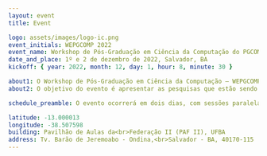 ```yaml
---
layout: event
title: Event

logo: assets/images/logo-ic.png
event_initials: WEPGCOMP 2022
event_name: Workshop de Pós-Graduação em Ciência da Computação do PGCOMP-UFBA
date_and_place: 1º e 2 de dezembro de 2022, Salvador, BA
kickoff: { year: 2022, month: 12, day: 1, hour: 8, minute: 30 }

about1: O Workshop de Pós-Graduação em Ciência da Computação – WEPGCOMP – é um evento anual organizado pelo Programa de Pós Graduação em Ciência da Computação (PGCOMP) da Universidade Federal da Bahia (UFBA).
about2: O objetivo do evento é apresentar as pesquisas que estão sendo realizadas pelos alunos de doutorado (a partir do segundo ano), bem como propiciar um ambiente de troca de conhecimento e congregação para toda a comunidade. 

schedule_preamble: O evento ocorrerá em dois dias, com sessões paralelas.

latitude: -13.000013
longitude: -38.507598
building: Pavilhão de Aulas da<br>Federação II (PAF II), UFBA
address: Tv. Barão de Jeremoabo - Ondina,<br>Salvador - BA, 40170-115
---
```

